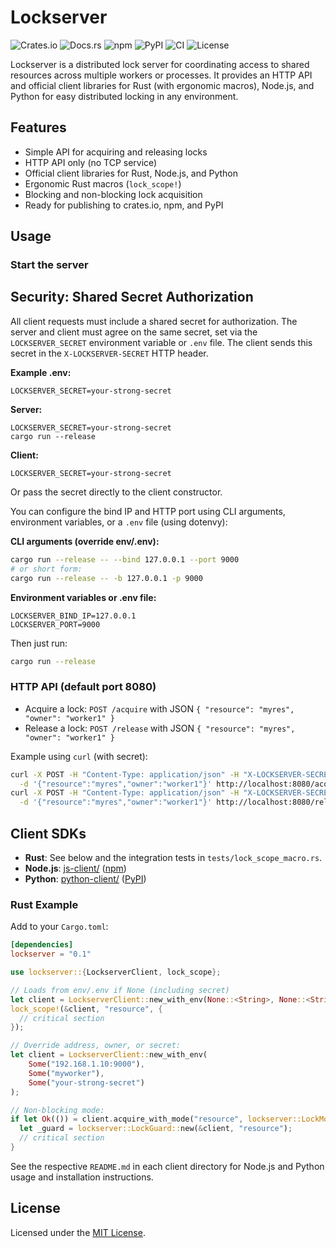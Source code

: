 # Lockserver

![Crates.io](https://img.shields.io/crates/v/lockserver)
![Docs.rs](https://img.shields.io/docsrs/lockserver)
![npm](https://img.shields.io/npm/v/lockserver-client)
![PyPI](https://img.shields.io/pypi/v/lockserver-client)
![CI](https://github.com/benliao/lockserver/actions/workflows/ci.yml/badge.svg)
![License](https://img.shields.io/crates/l/lockserver)

Lockserver is a distributed lock server for coordinating access to shared resources across multiple workers or processes. It provides an HTTP API and official client libraries for Rust (with ergonomic macros), Node.js, and Python for easy distributed locking in any environment.

## Features
- Simple API for acquiring and releasing locks
- HTTP API only (no TCP service)
- Official client libraries for Rust, Node.js, and Python
- Ergonomic Rust macros (`lock_scope!`)
- Blocking and non-blocking lock acquisition
- Ready for publishing to crates.io, npm, and PyPI

## Usage


### Start the server



## Security: Shared Secret Authorization

All client requests must include a shared secret for authorization. The server and client must agree on the same secret, set via the `LOCKSERVER_SECRET` environment variable or `.env` file. The client sends this secret in the `X-LOCKSERVER-SECRET` HTTP header.

**Example .env:**
```
LOCKSERVER_SECRET=your-strong-secret
```

**Server:**
```
LOCKSERVER_SECRET=your-strong-secret
cargo run --release
```

**Client:**
```
LOCKSERVER_SECRET=your-strong-secret
```

Or pass the secret directly to the client constructor.

You can configure the bind IP and HTTP port using CLI arguments, environment variables, or a `.env` file (using dotenvy):

**CLI arguments (override env/.env):**

```sh
cargo run --release -- --bind 127.0.0.1 --port 9000
# or short form:
cargo run --release -- -b 127.0.0.1 -p 9000
```

**Environment variables or .env file:**

```
LOCKSERVER_BIND_IP=127.0.0.1
LOCKSERVER_PORT=9000
```

Then just run:

```sh
cargo run --release
```



### HTTP API (default port 8080)

- Acquire a lock:
  `POST /acquire` with JSON `{ "resource": "myres", "owner": "worker1" }`
- Release a lock:
  `POST /release` with JSON `{ "resource": "myres", "owner": "worker1" }`

Example using `curl` (with secret):

```sh
curl -X POST -H "Content-Type: application/json" -H "X-LOCKSERVER-SECRET: your-strong-secret" \
  -d '{"resource":"myres","owner":"worker1"}' http://localhost:8080/acquire
curl -X POST -H "Content-Type: application/json" -H "X-LOCKSERVER-SECRET: your-strong-secret" \
  -d '{"resource":"myres","owner":"worker1"}' http://localhost:8080/release
```



## Client SDKs

- **Rust**: See below and the integration tests in `tests/lock_scope_macro.rs`.
- **Node.js**: [js-client/](js-client/) ([npm](https://www.npmjs.com/package/lockserver-client))
- **Python**: [python-client/](python-client/) ([PyPI](https://pypi.org/project/lockserver-client/))

### Rust Example

Add to your `Cargo.toml`:

```toml
[dependencies]
lockserver = "0.1"
```

```rust
use lockserver::{LockserverClient, lock_scope};

// Loads from env/.env if None (including secret)
let client = LockserverClient::new_with_env(None::<String>, None::<String>, None::<String>);
lock_scope!(&client, "resource", {
  // critical section
});

// Override address, owner, or secret:
let client = LockserverClient::new_with_env(
    Some("192.168.1.10:9000"),
    Some("myworker"),
    Some("your-strong-secret")
);

// Non-blocking mode:
if let Ok(()) = client.acquire_with_mode("resource", lockserver::LockMode::NonBlocking) {
  let _guard = lockserver::LockGuard::new(&client, "resource");
  // critical section
}
```

See the respective `README.md` in each client directory for Node.js and Python usage and installation instructions.

## License

Licensed under the [MIT License](LICENSE).
